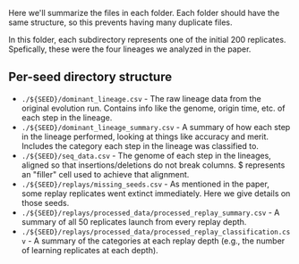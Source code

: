 Here we'll summarize the files in each folder. Each folder should have the same structure, so this prevents having many duplicate files. 

In this folder, each subdirectory represents one of the initial 200 replicates. Spefically, these were the four lineages we analyzed in the paper. 

## Per-seed directory structure
- `./${SEED}/dominant_lineage.csv` - The raw lineage data from the original evolution run. Contains info like the genome, origin time, etc. of each step in the lineage. 
- `./${SEED}/dominant_lineage_summary.csv` - A summary of how each step in the lineage performed, looking at things like accuracy and merit. Includes the category each step in the lineage was classified to. 
- `./${SEED}/seq_data.csv` - The genome of each step in the lineages, aligned so that insertions/deletions do not break columns. $ represents an "filler" cell used to achieve that alignment. 
- `./${SEED}/replays/missing_seeds.csv` - As mentioned in the paper, some replay replicates went extinct immediately. Here we give details on those seeds. 
- `./${SEED}/replays/processed_data/processed_replay_summary.csv` - A summary of all 50 replicates launch from every replay depth. 
- `./${SEED}/replays/processed_data/processed_replay_classification.csv` - A summary of the categories at each replay depth (e.g., the number of learning replicates at each depth). 
